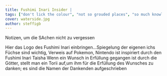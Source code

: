 ```yaml
---
title: Fushimi Inari Insider |
tags: ["don't lick the colour", "not so grouded places", "so much knowledge"]
cover: waterside.jpg
author: steffigb
---
```


Notizen, um die SAchen nicht zu vergessen

Hier das Logo des Fushimi Inari einbringen...Spiegelung der eigenen ichs 
Füchse sind wichtig, Verweis auf Pokemon, Nintendo ist inspiriert durch den Fushimi Inari Taisha
Wenn ein Wunsch in Erfüllung gegangen ist durch die Götter, stellt man ein Torii auf,um ihm für die Erfüllung des Wunsches zu danken; es sind die Namen der Dankenden aufgeschrieben 



